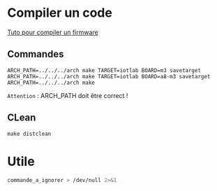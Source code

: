 # Compiler un code

[Tuto pour compiler un firmware](~/iot-lab/parts/iot-lab-contiki-ng/contiki-ng/examples/tsch-orchestra)


## Commandes 

    ARCH_PATH=../../../arch make TARGET=iotlab BOARD=m3 savetarget
    ARCH_PATH=../../../arch make TARGET=iotlab BOARD=a8-m3 savetarget
    ARCH_PATH=../../../arch make

`Attention` : ARCH_PATH doit être correct !

## CLean

    make distclean

# Utile
 
```bash
commande_a_ignorer > /dev/null 2>&1
```

